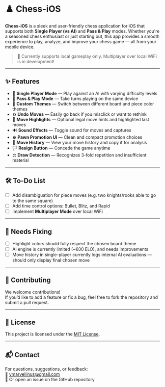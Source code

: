 # ♟️ Chess-iOS  

**Chess-iOS** is a sleek and user-friendly chess application for iOS that supports both **Single Player (vs AI)** and **Pass & Play** modes. Whether you're a seasoned chess enthusiast or just starting out, this app provides a smooth experience to play, analyze, and improve your chess game — all from your mobile device.

> 📱 Currently supports local gameplay only. Multiplayer over local WiFi is in development!

---

## ✨ Features  

- 🧠 **Single Player Mode** — Play against an AI with varying difficulty levels  
- 🤝 **Pass & Play Mode** — Take turns playing on the same device  
- 🎨 **Custom Themes** — Switch between different board and piece color themes  
- ♻️ **Undo Moves** — Easily go back if you misclick or want to rethink  
- 👣 **Move Highlights** — Optional legal move hints and highlighted last moves  
- 🔊 **Sound Effects** — Toggle sound for moves and captures  
- ♚ **Pawn Promotion UI** — Clean and compact promotion choices  
- 📝 **Move History** — View your move history and copy it for analysis  
- 🏳 **Resign Button** — Concede the game anytime  
- ⚖️ **Draw Detection** — Recognizes 3-fold repetition and insufficient material  

---

## 🛠️ To-Do List  

- [ ] Add disambiguation for piece moves (e.g. two knights/rooks able to go to the same square)  
- [ ] Add time control options: Bullet, Blitz, and Rapid  
- [ ] Implement **Multiplayer Mode** over local WiFi  

---

## 🐞 Needs Fixing  

- [ ] Highlight colors should fully respect the chosen board theme  
- [ ] AI engine is currently limited (~600 ELO), and needs improvements  
- [ ] Move history in single-player currently logs internal AI evaluations — should only display final chosen move  

---

## 🤝 Contributing  

We welcome contributions!  
If you’d like to add a feature or fix a bug, feel free to fork the repository and submit a pull request.

---

## 📄 License  

This project is licensed under the [MIT License](https://choosealicense.com/licenses/mit/).

---

## 📬 Contact  

For questions, suggestions, or feedback:  
📧 vmarvellinus@gmail.com  
📂 Or open an issue on the GitHub repository
